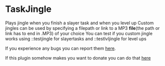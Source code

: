 # TaskJingle
Plays jingle when you finish a slayer task and when you level up
Custom jingles can be used by specifying a filepath or link to a MP3 **file**(the path or link has to end in .MP3) of your choice
You can test if you custom jingle works using ::testjingle for slayertasks and ::testlvljingle for level ups

If you experience any bugs you can report them [here](https://github.com/maximonster/TaskJingle/issues).




If this plugin somehow makes you want to donate you can do that [here](https://ko-fi.com/maximonster)

